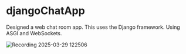 # djangoChatApp

Designed a web chat room app. This uses the Django framework. Using ASGI and WebSockets.

![Recording 2025-03-29 122506](https://github.com/user-attachments/assets/d41ca4c6-1ff5-4d76-bc15-b83087ef6c86)
